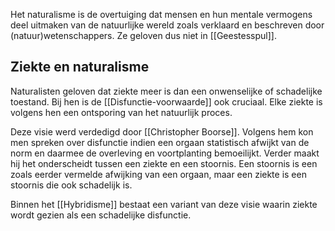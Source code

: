 Het naturalisme is de overtuiging dat mensen en hun mentale vermogens deel uitmaken van de natuurlijke wereld zoals verklaard en beschreven door (natuur)wetenschappers. Ze geloven dus niet in [[Geestesspul]].

## Ziekte en naturalisme
Naturalisten geloven dat ziekte meer is dan een onwenselijke of schadelijke toestand. Bij hen is de [[Disfunctie-voorwaarde]] ook cruciaal. Elke ziekte is volgens hen een ontsporing van het natuurlijk proces.

Deze visie werd verdedigd door [[Christopher Boorse]]. Volgens hem kon men spreken over disfunctie indien een orgaan statistisch afwijkt van de norm en daarmee de overleving en voortplanting bemoeilijkt. Verder maakt hij het onderscheidt tussen een ziekte en een stoornis. Een stoornis is een zoals eerder vermelde afwijking van een orgaan, maar een ziekte is een stoornis die ook schadelijk is.

Binnen het [[Hybridisme]] bestaat een variant van deze visie waarin ziekte wordt gezien als een schadelijke disfunctie.